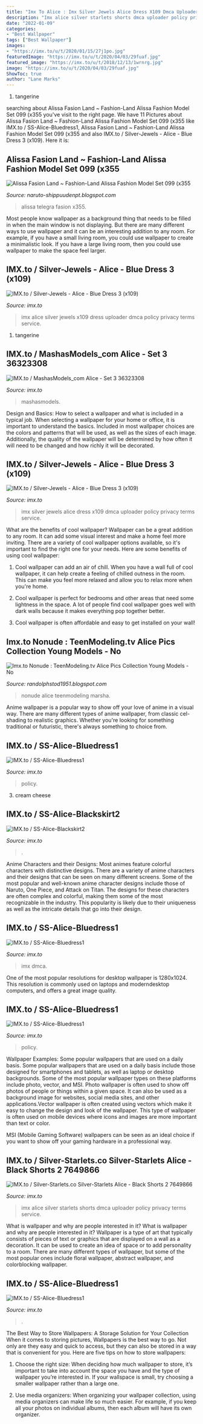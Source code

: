 ```yaml
---
title: "Imx To Alice : Imx Silver Jewels Alice Dress X109 Dmca Uploader Policy Privacy Terms Service"
description: "Imx alice silver starlets shorts dmca uploader policy privacy terms service"
date: "2022-01-09"
categories:
- "Best Wallpaper"
tags: ["Best Wallpaper"]
images:
- "https://imx.to/u/t/2020/01/15/27j1po.jpg"
featuredImage: "https://imx.to/u/t/2020/04/03/29fuaf.jpg"
featured_image: "https://imx.to/u/t/2018/12/13/1wrnrg.jpg"
image: "https://imx.to/u/t/2020/04/03/29fuaf.jpg"
ShowToc: true
author: "Lane Marks"
---
```



1. tangerine 

	

		
searching about Alissa Fasion Land ~ Fashion-Land Alissa Fashion Model Set 099 (x355 you've visit to the right page. We have 11 Pictures about Alissa Fasion Land ~ Fashion-Land Alissa Fashion Model Set 099 (x355 like IMX.to / SS-Alice-Bluedress1, Alissa Fasion Land ~ Fashion-Land Alissa Fashion Model Set 099 (x355 and also IMX.to / Silver-Jewels - Alice - Blue Dress 3 (x109). Here it is:
		
    
## Alissa Fasion Land ~ Fashion-Land Alissa Fashion Model Set 099 (x355

<img loading=lazy src="https://telegra.ph/file/fff778a9e74d7d065561d.jpg" onerror="this.onerror=null;this.src='https://tse2.mm.bing.net/th?id=OIP.Lomt06MkpKemLRevQMf9QQHaLH&amp;pid=15.1';" alt="Alissa Fasion Land ~ Fashion-Land Alissa Fashion Model Set 099 (x355">

_Source: naruto-shippuudenpt.blogspot.com_

>alissa telegra fasion x355. 

	

Most people know wallpaper as a background thing that needs to be filled in when the main window is not displaying. But there are many different ways to use wallpaper and it can be an interesting addition to any room. For example, if you have a small living room, you could use wallpaper to create a minimalistic look. If you have a large living room, then you could use wallpaper to make the space feel larger.

    
## IMX.to / Silver-Jewels - Alice - Blue Dress 3 (x109)

<img loading=lazy src="https://imx.to/u/t/2018/10/26/1vd5cz.jpg" onerror="this.onerror=null;this.src='https://tse1.mm.bing.net/th?id=OIP.nYyZKWafaq-Ko6zlUAwfcQAAAA&amp;pid=15.1';" alt="IMX.to / Silver-Jewels - Alice - Blue Dress 3 (x109)">

_Source: imx.to_

>imx alice silver jewels x109 dress uploader dmca policy privacy terms service. 

	

1. tangerine 

    
## IMX.to / MashasModels_com Alice - Set 3 36323308

<img loading=lazy src="https://imx.to/u/t/2018/12/13/1wrnrg.jpg" onerror="this.onerror=null;this.src='https://tse2.mm.bing.net/th?id=OIP.8j9pPH2guzbJvNmCRXg37QAAAA&amp;pid=15.1';" alt="IMX.to / MashasModels_com Alice - Set 3 36323308">

_Source: imx.to_

>mashasmodels. 

	

Design and Basics: How to select a wallpaper and what is included in a typical job.
When selecting a wallpaper for your home or office, it is important to understand the basics. Included in most wallpaper choices are the colors and patterns that will be used, as well as the sizes of each image. Additionally, the quality of the wallpaper will be determined by how often it will need to be changed and how richly it will be decorated.

    
## IMX.to / Silver-Jewels - Alice - Blue Dress 3 (x109)

<img loading=lazy src="https://imx.to/u/t/2018/10/26/1vd5bn.jpg" onerror="this.onerror=null;this.src='https://tse2.mm.bing.net/th?id=OIP.QqxmoqmtwKeOIxSSCpHy2AAAAA&amp;pid=15.1';" alt="IMX.to / Silver-Jewels - Alice - Blue Dress 3 (x109)">

_Source: imx.to_

>imx silver jewels alice dress x109 dmca uploader policy privacy terms service. 

	

What are the benefits of cool wallpaper?
Wallpaper can be a great addition to any room. It can add some visual interest and make a home feel more inviting. There are a variety of cool wallpaper options available, so it's important to find the right one for your needs. Here are some benefits of using cool wallpaper: 
1. Cool wallpaper can add an air of chill. When you have a wall full of cool wallpaper, it can help create a feeling of chilled outness in the room. This can make you feel more relaxed and allow you to relax more when you're home. 

2. Cool wallpaper is perfect for bedrooms and other areas that need some lightness in the space. A lot of people find cool wallpaper goes well with dark walls because it makes everything pop together better. 

3. Cool wallpaper is often affordable and easy to get installed on your wall!

    
## Imx.to Nonude : TeenModeling.tv Alice Pics Collection Young Models - No

<img loading=lazy src="https://imx.to/u/t/2020/01/15/27j1po.jpg" onerror="this.onerror=null;this.src='https://tse1.mm.bing.net/th?id=OIP.mqdmV_2EBYdjLV0__n5aiwAAAA&amp;pid=15.1';" alt="Imx.to Nonude : TeenModeling.tv Alice Pics Collection Young Models - No">

_Source: randolphstod1951.blogspot.com_

>nonude alice teenmodeling marsha. 

	

Anime wallpaper is a popular way to show off your love of anime in a visual way. There are many different types of anime wallpaper, from classic cel-shading to realistic graphics. Whether you're looking for something traditional or futuristic, there's always something to choice from.

    
## IMX.to / SS-Alice-Bluedress1

<img loading=lazy src="https://imx.to/u/t/2020/04/03/29fub3.jpg" onerror="this.onerror=null;this.src='https://tse4.mm.bing.net/th?id=OIP.DyeaCbjv4ly326a4AHYo7gAAAA&amp;pid=15.1';" alt="IMX.to / SS-Alice-Bluedress1">

_Source: imx.to_

>policy. 

	

3. cream cheese 

    
## IMX.to / SS-Alice-Blackskirt2

<img loading=lazy src="https://imx.to/u/t/2020/04/03/29ftd2.jpg" onerror="this.onerror=null;this.src='https://tse3.mm.bing.net/th?id=OIP.DS6Rb08mH-D9xUnoCsAJ_wAAAA&amp;pid=15.1';" alt="IMX.to / SS-Alice-Blackskirt2">

_Source: imx.to_

>. 

	

Anime Characters and their Designs: Most animes feature colorful characters with distinctive designs.
There are a variety of anime characters and their designs that can be seen on many different screens. Some of the most popular and well-known anime character designs include those of Naruto, One Piece, and Attack on Titan. The designs for these characters are often complex and colorful, making them some of the most recognizable in the industry. This popularity is likely due to their uniqueness as well as the intricate details that go into their design.

    
## IMX.to / SS-Alice-Bluedress1

<img loading=lazy src="https://imx.to/u/t/2020/04/03/29fuas.jpg" onerror="this.onerror=null;this.src='https://tse2.mm.bing.net/th?id=OIP.MbSgepWAVswGBmBPdfFT_gAAAA&amp;pid=15.1';" alt="IMX.to / SS-Alice-Bluedress1">

_Source: imx.to_

>imx dmca. 

	

One of the most popular resolutions for desktop wallpaper is 1280x1024. This resolution is commonly used on laptops and moderndesktop computers, and offers a great image quality.

    
## IMX.to / SS-Alice-Bluedress1

<img loading=lazy src="https://imx.to/u/t/2020/04/03/29fuaw.jpg" onerror="this.onerror=null;this.src='https://tse3.mm.bing.net/th?id=OIP.AwO3FTG2x4vNQ2NLgeblKwAAAA&amp;pid=15.1';" alt="IMX.to / SS-Alice-Bluedress1">

_Source: imx.to_

>policy. 

	

Wallpaper Examples: Some popular wallpapers that are used on a daily basis.
Some popular wallpapers that are used on a daily basis include those designed for smartphones and tablets, as well as laptop or desktop backgrounds. Some of the most popular wallpaper types on these platforms include photo, vector, and MSI. 
Photo wallpaper is often used to show off photos of people or things within a given space. It can also be used as a background image for websites, social media sites, and other applications.Vector wallpaper is often created using vectors which make it easy to change the design and look of the wallpaper. This type of wallpaper is often used on mobile devices where icons and images are more important than text or color. 

MSI (Mobile Gaming Software) wallpapers can be seen as an ideal choice if you want to show off your gaming hardware in a professional way.

    
## IMX.to / Silver-Starlets.co Silver-Starlets Alice - Black Shorts 2 7649866

<img loading=lazy src="https://imx.to/u/t/2018/10/26/1vd5h2.jpg" onerror="this.onerror=null;this.src='https://tse1.mm.bing.net/th?id=OIP.DBoSyViS2bKmETzM0sXuzgAAAA&amp;pid=15.1';" alt="IMX.to / Silver-Starlets.co Silver-Starlets Alice - Black Shorts 2 7649866">

_Source: imx.to_

>imx alice silver starlets shorts dmca uploader policy privacy terms service. 

	

What is wallpaper and why are people interested in it?
What is wallpaper and why are people interested in it?
Wallpaper is a type of art that typically consists of pieces of text or graphics that are displayed on a wall as a decoration. It can be used to create an idea of space or to add personality to a room. There are many different types of wallpaper, but some of the most popular ones include floral wallpaper, abstract wallpaper, and colorblocking wallpaper.

    
## IMX.to / SS-Alice-Bluedress1

<img loading=lazy src="https://imx.to/u/t/2020/04/03/29fuaf.jpg" onerror="this.onerror=null;this.src='https://tse4.mm.bing.net/th?id=OIP.ayeNLep1SUAtjgy8IkR-SQAAAA&amp;pid=15.1';" alt="IMX.to / SS-Alice-Bluedress1">

_Source: imx.to_

>. 

	

The Best Way to Store Wallpapers: A Storage Solution for Your Collection
When it comes to storing pictures, Wallpapers is the best way to go. Not only are they easy and quick to access, but they can also be stored in a way that is convenient for you. Here are five tips on how to store wallpapers:
1) Choose the right size: When deciding how much wallpaper to store, it’s important to take into account the space you have and the type of wallpaper you’re interested in. If your wallspace is small, try choosing a smaller wallpaper rather than a large one.

2) Use media organizers: When organizing your wallpaper collection, using media organizers can make life so much easier. For example, if you keep all your photos on individual albums, then each album will have its own organizer.

